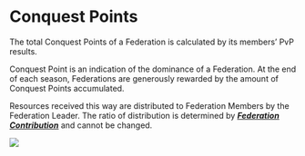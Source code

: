 # Conquest Points

 The total Conquest Points of a Federation is calculated by its members’ PvP results.

Conquest Point is an indication of the dominance of a Federation. At the end of each season, Federations are generously rewarded by the amount of Conquest Points accumulated.

Resources received this way are distributed to Federation Members by the Federation Leader. The ratio of distribution is determined by [***<u>Federation Contribution</u>***](eng/607fedcontribution#Federation-Contribution) and cannot be changed.

![](http://astrokings.s3.amazonaws.com/html/img/help/606_001fedconquestscore.jpg)